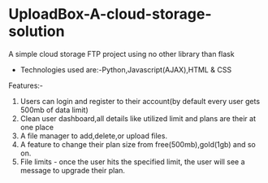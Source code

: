 # UploadBox-A-cloud-storage-solution

A simple cloud storage FTP project using no other library than flask
- Technologies used are:-Python,Javascript(AJAX),HTML & CSS

Features:-
1. Users can login and register to their account(by default every user gets 500mb of data limit)
2. Clean user dashboard,all details like utilized limit and plans are their at one place
3. A file manager to add,delete,or upload files.
4. A feature to change their plan size from free(500mb),gold(1gb) and so on.
5. File limits - once the user hits the specified limit, the user will see a message to upgrade their plan.
